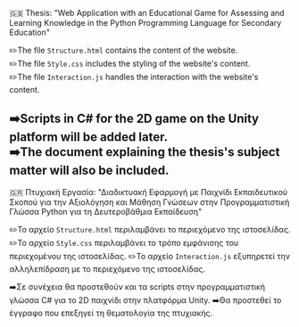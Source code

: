 :gb: Thesis: "Web Application with an Educational Game for Assessing and Learning Knowledge in the Python Programming Language for Secondary Education"

✏️The file `Structure.html` contains the content of the website.  
✏️The file `Style.css` includes the styling of the website's content.  
✏️The file `Interaction.js` handles the interaction with the website's content.

➡️Scripts in C# for the 2D game on the Unity platform will be added later.  
➡️The document explaining the thesis's subject matter will also be included.
----------------------------------------------------------------------------------------------------------------------------------------------------------------------
:greece: Πτυχιακή Εργασία: "Διαδικτυακή Εφαρμογή με Παιχνίδι Εκπαιδευτικού Σκοπού για την Αξιολόγηση και Μάθηση Γνώσεων στην Προγραμματιστική Γλώσσα Python για τη Δευτεροβάθμια Εκπαίδευση"

✏️Το αρχείο `Structure.html` περιλαμβάνει το περιεχόμενο της ιστοσελίδας.
✏️Το αρχείο `Style.css` περιλαμβάνει το τρόπο εμφάνισης του περιεχομένου της ιστοσελίδας.
✏️Το αρχείο `Interaction.js` εξυπηρετεί την αλληλεπίδραση με το περιεχόμενο της ιστοσελίδας.

➡️Σε συνέχεια θα προστεθούν και τα scripts στην προγραμματιστική γλώσσα C# για το 2D παιχνίδι στην πλατφόρμα Unity.
➡️Θα προστεθεί το έγγραφο που επεξηγεί τη θεματολογία της πτυχιακής. 

